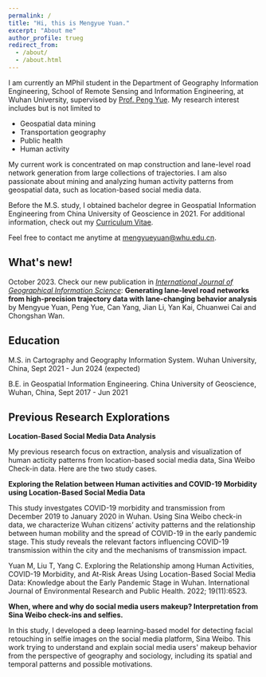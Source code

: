 ```yaml
---
permalink: /
title: "Hi, this is Mengyue Yuan."
excerpt: "About me"
author_profile: trueg
redirect_from: 
  - /about/
  - /about.html
---
```


I am currently an MPhil student in the Department of Geography Information Engineering, School of Remote Sensing and Information Engineering, at Wuhan University, supervised by [Prof. Peng Yue](http://geos.whu.edu.cn/peng.html). My research interest includes but is not limited to

- Geospatial data mining
- Transportation geography
- Public health
- Human activity

My current work is concentrated on map construction and lane-level road network generation from large collections of trajectories. I am also passionate about mining and analyzing human activity patterns from geospatial data, such as location-based social media data. 

Before the M.S. study, I obtained bachelor degree in Geospatial Information Engineering from China University of Geoscience in 2021. For additional information, check out my [Curriculum Vitae](http://mengyue-yuan.github.io/files/Curriculum-Vitae_Mengyue-Yuan.pdf).

Feel free to contact me anytime at [mengyueyuan@whu.edu.cn](mailto:mengyueyuan@whu.edu.cn).

What's new!
------
October 2023. Check our new publication in [*International Journal of Geographical Information Science*](https://www.tandfonline.com/journals/tgis20): **Generating lane-level road networks from high-precision trajectory data with lane-changing behavior analysis**  by Mengyue Yuan, Peng Yue, Can Yang, Jian Li, Yan Kai, Chuanwei Cai and Chongshan Wan.

Education
------
M.S. in Cartography and Geography Information System. Wuhan University, China, Sept 2021 - Jun 2024 (expected)

B.E. in Geospatial Information Engineering. China University of Geoscience, Wuhan, China, Sept 2017 - Jun 2021

Previous Research Explorations
------
**Location-Based Social Media Data Analysis**

My previous research focus on extraction, analysis and visualization of human acticity patterns from location-based social media data, Sina Weibo Check-in data.
Here are the two study cases.

**Exploring the Relation between Human activities and COVID-19 Morbidity using Location-Based Social Media Data**

This study investgates COVID-19 morbidity and transmission from December 2019 to January 2020 in Wuhan. Using Sina Weibo check-in data, we characterize Wuhan citizens’ activity patterns and the relationship between human mobility and the spread of COVID-19 in the early pandemic stage. This study reveals the relevant factors influencing COVID-19 transmission within the city and the mechanisms of transmission impact.

Yuan M, Liu T, Yang C. Exploring the Relationship among Human Activities, COVID-19 Morbidity, and At-Risk Areas Using Location-Based Social Media Data: Knowledge about the Early Pandemic Stage in Wuhan. International Journal of Environmental Research and Public Health. 2022; 19(11):6523.

**When, where and why do social media users makeup? Interpretation from Sina Weibo check-ins and selfies.**

In this study, I developed a deep learning-based model for detecting facial retouching in selfie images on the social media platform, Sina Weibo. This work trying to understand and explain social media users' makeup behavior from the perspective of geography and sociology, including its spatial and temporal patterns and possible motivations.

